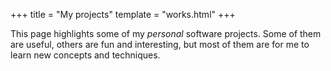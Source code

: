 +++
title = "My projects"
template = "works.html"
+++

This page highlights some of my *personal* software projects. Some of them are
useful, others are fun and interesting, but most of them are for me to learn
new concepts and techniques.
